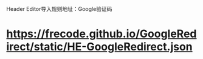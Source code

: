 
Header Editor导入规则地址：Google验证码
# https://frecode.github.io/GoogleRedirect/static/HE-GoogleRedirect.json
